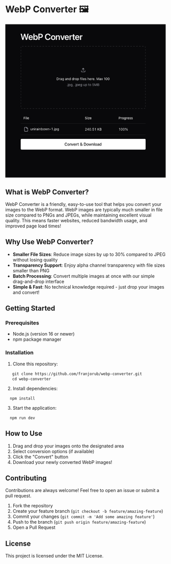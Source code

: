 # WebP Converter 🖼️

![img.png](webp-converter-client/img.png)

## What is WebP Converter?
WebP Converter is a friendly, easy-to-use tool that helps you convert your images to the WebP format. WebP images are typically much smaller in file size compared to PNGs and JPEGs, while maintaining excellent visual quality. This means faster websites, reduced bandwidth usage, and improved page load times!
## Why Use WebP Converter?
- **Smaller File Sizes**: Reduce image sizes by up to 30% compared to JPEG without losing quality
- **Transparency Support**: Enjoy alpha channel transparency with file sizes smaller than PNG
- **Batch Processing**: Convert multiple images at once with our simple drag-and-drop interface
- **Simple & Fast**: No technical knowledge required - just drop your images and convert!

## Getting Started
### Prerequisites
- Node.js (version 16 or newer)
- npm package manager

### Installation
1. Clone this repository:

```Shell Script
   git clone https://github.com/franjorub/webp-converter.git
   cd webp-converter
```
2. Install dependencies:

```Shell Script
  npm install
```

3. Start the application:

```Shell Script 
  npm run dev
```

## How to Use
1. Drag and drop your images onto the designated area
2. Select conversion options (if available)
3. Click the "Convert" button
4. Download your newly converted WebP images!

## Contributing
Contributions are always welcome! Feel free to open an issue or submit a pull request.
1. Fork the repository
2. Create your feature branch (`git checkout -b feature/amazing-feature`)
3. Commit your changes (`git commit -m 'Add some amazing feature'`)
4. Push to the branch (`git push origin feature/amazing-feature`)
5. Open a Pull Request

## License
This project is licensed under the MIT License.